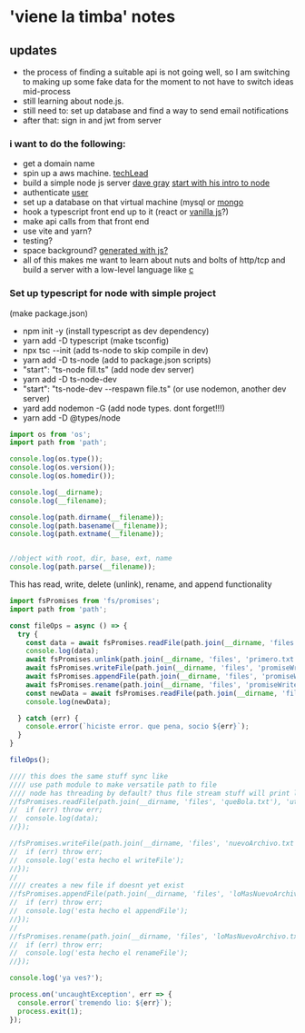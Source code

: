 # 'viene la timba' notes

## updates
* the process of finding a suitable api is not going well, so I am switching to making up some fake data for the moment to not have to switch ideas mid-process
* still learning about node.js.
* still need to: set up database and find a way to send email notifications
* after that: sign in and jwt from server

### i want to do the following:
* get a domain name
* spin up a aws machine. [techLead](https://www.youtube.com/watch?v=1YXqXPWjmKk)
* build a simple node js server [dave gray](https://www.youtube.com/watch?v=3ZAKY-CDKog) [start with his intro to node](https://www.youtube.com/playlist?list=PL0Zuz27SZ-6PFkIxaJ6Xx_X46avTM1aYw)
* authenticate [user](https://fullstackopen.com/en/part4/token_authentication)
* set up a database on that virtual machine (mysql or [mongo](https://fullstackopen.com/en/part3/saving_data_to_mongo_db)
* hook a typescript front end up to it (react or [vanilla js](https://dev.to/vijaypushkin/dead-simple-state-management-in-vanilla-javascript-24p0)?)
* make api calls from that front end
* use vite and yarn?
* testing?
* space background? [generated with js?](https://www.siteinspire.com/websites/6430-clement-brichon)
* all of this makes me want to learn about nuts and bolts of http/tcp and build a server with a low-level language like [c](https://bruinsslot.jp/post/simple-http-webserver-in-c/)


### Set up typescript for node with simple project
(make package.json)
* npm init -y
(install typescript as dev dependency)
* yarn add -D typescript
(make tsconfig)
* npx tsc --init
(add ts-node to skip compile in dev)
* yarn add -D ts-node
(add to package.json scripts)
* "start": "ts-node fill.ts"
(add node dev server)
* yarn add -D ts-node-dev
* "start": "ts-node-dev --respawn file.ts"
(or use nodemon, another dev server)
* yard add nodemon -G
(add node types. dont forget!!!)
* yarn add -D @types/node

```typescript
import os from 'os';
import path from 'path';

console.log(os.type());
console.log(os.version());
console.log(os.homedir());

console.log(__dirname);
console.log(__filename);

console.log(path.dirname(__filename));
console.log(path.basename(__filename));
console.log(path.extname(__filename));


//object with root, dir, base, ext, name
console.log(path.parse(__filename));
```

This has read, write, delete (unlink), rename, and append functionality
```typescript
import fsPromises from 'fs/promises';
import path from 'path';

const fileOps = async () => {
  try {
    const data = await fsPromises.readFile(path.join(__dirname, 'files', 'primero.txt'), 'utf-8')
    console.log(data);
    await fsPromises.unlink(path.join(__dirname, 'files', 'primero.txt'))
    await fsPromises.writeFile(path.join(__dirname, 'files', 'promiseWrite.txt'), data);
    await fsPromises.appendFile(path.join(__dirname, 'files', 'promiseWrite.txt'), '\n\n2');
    await fsPromises.rename(path.join(__dirname, 'files', 'promiseWrite.txt'), path.join(__dirname, 'files', 'RewritePromiseWrite.txt'));
    const newData = await fsPromises.readFile(path.join(__dirname, 'files', 'RewritePromiseWrite.txt'), 'utf-8');
    console.log(newData);

  } catch (err) {
    console.error(`hiciste error. que pena, socio ${err}`);
  }
}

fileOps();

//// this does the same stuff sync like
//// use path module to make versatile path to file
//// node has threading by default? thus file stream stuff will print last
//fsPromises.readFile(path.join(__dirname, 'files', 'queBola.txt'), 'utf-8',(err, data) => {
//  if (err) throw err;
//  console.log(data);
//});

//fsPromises.writeFile(path.join(__dirname, 'files', 'nuevoArchivo.txt'), 'echame limon',(err) => {
//  if (err) throw err;
//  console.log('esta hecho el writeFile');
//});
//
//// creates a new file if doesnt yet exist
//fsPromises.appendFile(path.join(__dirname, 'files', 'loMasNuevoArchivo.txt'), '\n\notravez',(err) => {
//  if (err) throw err;
//  console.log('esta hecho el appendFile');
//});
//
//fsPromises.rename(path.join(__dirname, 'files', 'loMasNuevoArchivo.txt'), path.join(__dirname, 'files', 'loMasNuevoBienLlamdo.txt'), (err) => {
//  if (err) throw err;
//  console.log('esta hecho el renameFile');
//});

console.log('ya ves?');

process.on('uncaughtException', err => {
  console.error(`tremendo lio: ${err}`);
  process.exit(1);
});
```
